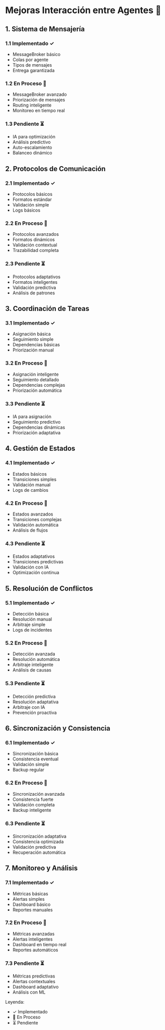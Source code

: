# Mejoras Interacción entre Agentes 🤝

## 1. Sistema de Mensajería

### 1.1 Implementado ✓
- MessageBroker básico
- Colas por agente
- Tipos de mensajes
- Entrega garantizada

### 1.2 En Proceso 🔄
- MessageBroker avanzado
- Priorización de mensajes
- Routing inteligente
- Monitoreo en tiempo real

### 1.3 Pendiente ⏳
- IA para optimización
- Análisis predictivo
- Auto-escalamiento
- Balanceo dinámico

## 2. Protocolos de Comunicación

### 2.1 Implementado ✓
- Protocolos básicos
- Formatos estándar
- Validación simple
- Logs básicos

### 2.2 En Proceso 🔄
- Protocolos avanzados
- Formatos dinámicos
- Validación contextual
- Trazabilidad completa

### 2.3 Pendiente ⏳
- Protocolos adaptativos
- Formatos inteligentes
- Validación predictiva
- Análisis de patrones

## 3. Coordinación de Tareas

### 3.1 Implementado ✓
- Asignación básica
- Seguimiento simple
- Dependencias básicas
- Priorización manual

### 3.2 En Proceso 🔄
- Asignación inteligente
- Seguimiento detallado
- Dependencias complejas
- Priorización automática

### 3.3 Pendiente ⏳
- IA para asignación
- Seguimiento predictivo
- Dependencias dinámicas
- Priorización adaptativa

## 4. Gestión de Estados

### 4.1 Implementado ✓
- Estados básicos
- Transiciones simples
- Validación manual
- Logs de cambios

### 4.2 En Proceso 🔄
- Estados avanzados
- Transiciones complejas
- Validación automática
- Análisis de flujos

### 4.3 Pendiente ⏳
- Estados adaptativos
- Transiciones predictivas
- Validación con IA
- Optimización continua

## 5. Resolución de Conflictos

### 5.1 Implementado ✓
- Detección básica
- Resolución manual
- Arbitraje simple
- Logs de incidentes

### 5.2 En Proceso 🔄
- Detección avanzada
- Resolución automática
- Arbitraje inteligente
- Análisis de causas

### 5.3 Pendiente ⏳
- Detección predictiva
- Resolución adaptativa
- Arbitraje con IA
- Prevención proactiva

## 6. Sincronización y Consistencia

### 6.1 Implementado ✓
- Sincronización básica
- Consistencia eventual
- Validación simple
- Backup regular

### 6.2 En Proceso 🔄
- Sincronización avanzada
- Consistencia fuerte
- Validación completa
- Backup inteligente

### 6.3 Pendiente ⏳
- Sincronización adaptativa
- Consistencia optimizada
- Validación predictiva
- Recuperación automática

## 7. Monitoreo y Análisis

### 7.1 Implementado ✓
- Métricas básicas
- Alertas simples
- Dashboard básico
- Reportes manuales

### 7.2 En Proceso 🔄
- Métricas avanzadas
- Alertas inteligentes
- Dashboard en tiempo real
- Reportes automáticos

### 7.3 Pendiente ⏳
- Métricas predictivas
- Alertas contextuales
- Dashboard adaptativo
- Análisis con ML

Leyenda:
- ✓ Implementado
- 🔄 En Proceso
- ⏳ Pendiente
